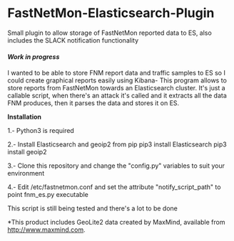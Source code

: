 # FastNetMon-Elasticsearch-Plugin
Small plugin to allow storage of FastNetMon reported data to ES, also includes the SLACK notification functionality
####
__*Work in progress*__
####

I wanted to be able to store FNM report data and traffic samples to ES so I could create graphical reports easily using Kibana-
This program allows to store reports from FastNetMon towards an Elasticsearch cluster. It's just a callable script, when there's an attack it's called and it extracts all the data FNM produces, then it parses the data and stores it on ES.

**Installation**

1.- Python3 is required

2.- Install Elasticsearch and geoip2 from pip
pip3 install Elasticsearch
pip3 install geoip2

3.- Clone this repository and change the "config.py" variables to suit your environment 

4.- Edit /etc/fastnetmon.conf and set the attribute "notify_script_path" to point fnm_es.py executable

This script is still being tested and there's a lot to be done







*This product includes GeoLite2 data created by MaxMind, available from
<a href="http://www.maxmind.com">http://www.maxmind.com</a>.
